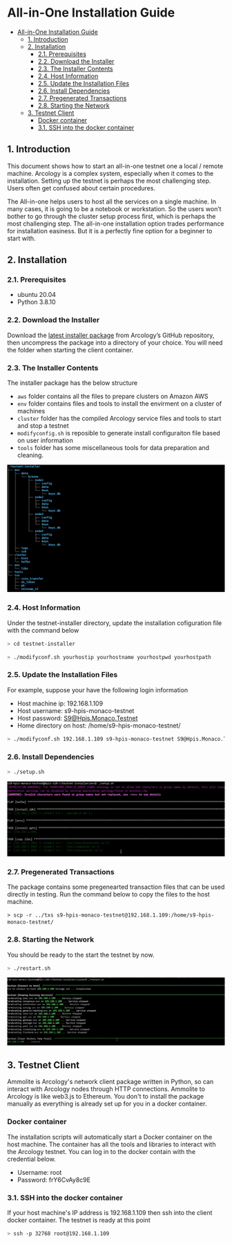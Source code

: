 # All-in-One Installation Guide

- [All-in-One Installation Guide](#all-in-one-installation-guide)
  - [1. Introduction](#1-introduction)
  - [2. Installation](#2-installation)
    - [2.1. Prerequisites](#21-prerequisites)
    - [2.2. Download the Installer](#22-download-the-installer)
    - [2.3. The Installer Contents](#23-the-installer-contents)
    - [2.4. Host Information](#24-host-information)
    - [2.5. Update the Installation Files](#25-update-the-installation-files)
    - [2.6. Install Dependencies](#26-install-dependencies)
    - [2.7. Pregenerated Transactions](#27-pregenerated-transactions)
    - [2.8. Starting the Network](#28-starting-the-network)
  - [3. Testnet Client](#3-testnet-client)
    - [Docker container](#docker-container)
    - [3.1. SSH into the docker container](#31-ssh-into-the-docker-container)

## 1. Introduction

This document shows how to start an all-in-one testnet one a local / remote machine. Arcology is a complex system, especially when it comes to the installation. Setting up the testnet is perhaps the most challenging step. Users often get confused about certain procedures.  

The All-in-one helps users to host all the services on a single machine. In many cases, it is going to be a notebook or workstation. So the users won’t bother to go through the cluster setup process first, which is perhaps the most challenging step. The all-in-one installation option trades performance for installation easiness. But it is a perfectly fine option for a beginner to start with.

## 2. Installation


### 2.1. Prerequisites

- ubuntu 20.04
- Python 3.8.10

### 2.2. Download the Installer

Download the [latest installer package](https://github.com/arcology-network/benchmarking/releases) from Arcology’s GitHub repository, then uncompress the package into a directory of your choice. You will need the folder when starting the client container.

### 2.3. The Installer Contents

The installer package has the below structure

- `aws`  folder contains all the files to prepare clusters on Amazon AWS
- `env`  folder contains files and tools to install the envirment on a cluster of machines
- `cluster` folder  has the compiled Arcology service files and tools to start and stop a testnet
- `modifyconfig.sh`  is reposible to generate install configuraiton file based on user information
- `tools` folder has some miscellaneous tools for data preparation and cleaning.

![alt text](./img/installer-structure.png)

### 2.4. Host Information

Under the testnet-installer directory, update the installation cofiguration file with the command below

```sh
> cd testnet-installer
```

```sh
> ./modifyconf.sh yourhostip yourhostname yourhostpwd yourhostpath
```

### 2.5. Update the Installation Files

For example, suppose your have the following login information

- Host machine ip: 192.168.1.109
- Host username: s9-hpis-monaco-testnet
- Host password: S9@Hpis.Monaco.Testnet
- Home directory on host: /home/s9-hpis-monaco-testnet/
  
```sh
> ./modifyconf.sh 192.168.1.109 s9-hpis-monaco-testnet S9@Hpis.Monaco.Testnet /home/s9-hpis-monaco-testnet/
```

### 2.6. Install Dependencies

```sh
> ./setup.sh
```

![alt text](./img/setup_sh.png)

### 2.7. Pregenerated Transactions

The package contains some pregenearted transaction files that can be used directly in testing. Run the command below to
copy the files to the host machine.

```
> scp -r ../txs s9-hpis-monaco-testnet@192.168.1.109:/home/s9-hpis-monaco-testnet/
```

### 2.8. Starting the Network

You should be ready to the start the testnet by now.

```sh
> ./restart.sh
```

![alt text](./img/restart_sh.png)

## 3. Testnet Client

Ammolite is Arcology's network client package written in Python, so can interact with Arcology nodes through HTTP connections. Ammolite to Arcology is like web3.js to Ethereum. You don't to install the package manually as everything is already set up for you in a docker container.

### Docker container

The installation scripts will automatically start a Docker container on the host machine. The container has all the tools and libraries to interact with the Arcology testnet. You can log in to the docker contain with the credential below.

- Username: root
- Password: frY6CvAy8c9E

### 3.1. SSH into the docker container

If your host machine's IP address is 192.168.1.109 then ssh into the client docker container. The testnet is ready at this point

```sh
> ssh -p 32768 root@192.168.1.109
```
